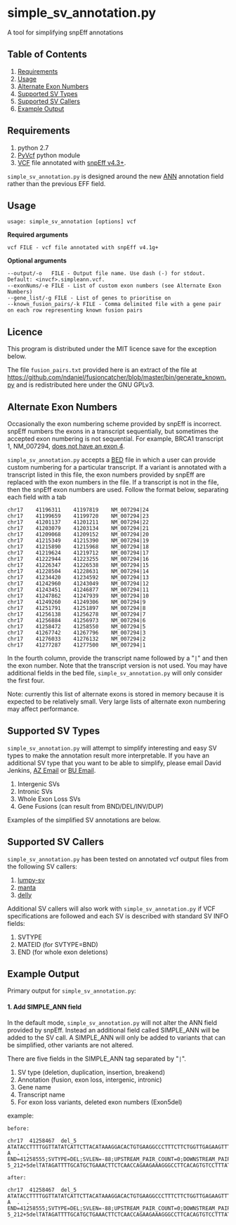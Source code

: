simple_sv_annotation.py
=======================

A tool for simplifying snpEff annotations

## Table of Contents

1. [Requirements](#requirements)
2. [Usage](#usage)
3. [Alternate Exon Numbers](#alternate-exon-numbers)
4. [Supported SV Types](#supported-sv-types)
5. [Supported SV Callers](#supported-sv-callers)
6. [Example Output](#example-output)

## Requirements

1. python 2.7
2. [PyVcf](http://pyvcf.readthedocs.org/en/latest/) python module
3. [VCF](https://vcftools.github.io/specs.html) file annotated with [snpEff v4.3+](http://snpeff.sourceforge.net/).

```simple_sv_annotation.py``` is designed around the new [ANN](http://snpeff.sourceforge.net/VCFannotationformat_v1.0.pdf) annotation field rather than the previous EFF field.

## Usage

```
usage: simple_sv_annotation [options] vcf
```

**Required arguments**

```
vcf FILE - vcf file annotated with snpEff v4.1g+
```

**Optional arguments**

```
--output/-o   FILE - Output file name. Use dash (-) for stdout. Default: <invcf>.simpleann.vcf.
--exonNums/-e FILE - List of custom exon numbers (see Alternate Exon Numbers)
--gene_list/-g FILE - List of genes to prioritise on
--known_fusion_pairs/-k FILE - Comma delimited file with a gene pair on each row representing known fusion pairs
```

## Licence

This program is distributed under the MIT licence save for the exception below.

The file ```fusion_pairs.txt``` provided here is an extract of the file at https://github.com/ndaniel/fusioncatcher/blob/master/bin/generate_known.py and is redistributed here under the GNU GPLv3. 

## Alternate Exon Numbers

Occasionally the exon numbering scheme provided by snpEff is incorrect. snpEff
numbers the exons in a transcript sequentially, but sometimes the accepted exon
numbering is not sequential. For example, BRCA1 transcript 1, NM_007294, [does
not have an exon 4](http://www.medscape.com/viewarticle/567639_2).

```simple_sv_annotation.py``` accepts a [BED](https://genome.ucsc.edu/FAQ/FAQformat.html#format1)
file in which a user can provide custom numbering for a particular transcript. If
a variant is annotated with a transcript listed in this file, the exon numbers
provided by snpEff are replaced with the exon numbers in the file. If a
transcript is not in the file, then the snpEff exon numbers are used. Follow the
format below, separating each field with a tab

```
chr17    41196311    41197819    NM_007294|24
chr17    41199659    41199720    NM_007294|23
chr17    41201137    41201211    NM_007294|22
chr17    41203079    41203134    NM_007294|21
chr17    41209068    41209152    NM_007294|20
chr17    41215349    41215390    NM_007294|19
chr17    41215890    41215968    NM_007294|18
chr17    41219624    41219712    NM_007294|17
chr17    41222944    41223255    NM_007294|16
chr17    41226347    41226538    NM_007294|15
chr17    41228504    41228631    NM_007294|14
chr17    41234420    41234592    NM_007294|13
chr17    41242960    41243049    NM_007294|12
chr17    41243451    41246877    NM_007294|11
chr17    41247862    41247939    NM_007294|10
chr17    41249260    41249306    NM_007294|9
chr17    41251791    41251897    NM_007294|8
chr17    41256138    41256278    NM_007294|7
chr17    41256884    41256973    NM_007294|6
chr17    41258472    41258550    NM_007294|5
chr17    41267742    41267796    NM_007294|3
chr17    41276033    41276132    NM_007294|2
chr17    41277287    41277500    NM_007294|1
```

In the fourth column, provide the transcript name followed by a "```|```"
and then the exon number. Note that the transcript version is not used.
You may have additional fields in the bed file, ```simple_sv_annotation.py```
will only consider the first four.

Note: currently this list of alternate exons is stored in memory because it is
expected to be relatively small. Very large lists of alternate exon numbering
may affect performance.

## Supported SV Types

```simple_sv_annotation.py``` will attempt to simplify interesting and easy
SV types to make the annotation result more interpretable. If you have an 
additional SV type that you want to be able to simplify, please email David
Jenkins, [AZ Email](mailto:david.jenkins1@astrazeneca.com) or [BU Email](mailto:dfj@bu.edu).

1. Intergenic SVs
2. Intronic SVs
3. Whole Exon Loss SVs
4. Gene Fusions (can result from BND/DEL/INV/DUP)

Examples of the simplified SV annotations are below.

## Supported SV Callers

```simple_sv_annotation.py``` has been tested on annotated vcf output files from
the following SV callers:

1. [lumpy-sv](https://github.com/arq5x/lumpy-sv)
2. [manta](https://github.com/Illumina/manta)
3. [delly](https://github.com/tobiasrausch/delly)

Additional SV callers will also work with ```simple_sv_annotation.py``` if VCF
specifications are followed and each SV is described with standard SV INFO fields:

1. SVTYPE
2. MATEID (for SVTYPE=BND)
3. END (for whole exon deletions)

## Example Output

Primary output for ```simple_sv_annotation.py```:

#### 1. Add SIMPLE_ANN field

In the default mode, ```simple_sv_annotation.py``` will not alter the ANN field
provided by snpEff. Instead an additional field called SIMPLE_ANN will be added
to the SV call. A SIMPLE_ANN will only be added to variants that can be
simplified, other variants are not altered.

There are five fields in the SIMPLE_ANN tag separated by "```|```".

1. SV type (deletion, duplication, insertion, breakend)
2. Annotation (fusion, exon loss, intergenic, intronic)
3. Gene name
4. Transcript name
5. For exon loss variants, deleted exon numbers (Exon5del)

example:

```
before:

chr17  41258467  del_5  ATATACCTTTTGGTTATATCATTCTTACATAAAGGACACTGTGAAGGCCCTTTCTTCTGGTTGAGAAGTTTCAGCATGCAAAATCTATA  A  .  .  END=41258555;SVTYPE=DEL;SVLEN=-88;UPSTREAM_PAIR_COUNT=0;DOWNSTREAM_PAIR_COUNT=0;PAIR_COUNT=0;ANN=A|exon_loss_variant&splice_acceptor_variant&splice_donor_variant&splice_region_variant&splice_region_variant&splice_region_variant&splice_region_variant&intron_variant&intron_variant|HIGH|BRCA1|BRCA1|transcript|NM_007294.3|Coding|4/23|c.135-5_212+5delTATAGATTTTGCATGCTGAAACTTCTCAACCAGAAGAAAGGGCCTTCACAGTGTCCTTTATGTAAGAATGATATAACCAAAAGGTATA||||||

after:

chr17  41258467  del_5  ATATACCTTTTGGTTATATCATTCTTACATAAAGGACACTGTGAAGGCCCTTTCTTCTGGTTGAGAAGTTTCAGCATGCAAAATCTATA  A  .  .  END=41258555;SVTYPE=DEL;SVLEN=-88;UPSTREAM_PAIR_COUNT=0;DOWNSTREAM_PAIR_COUNT=0;PAIR_COUNT=0;ANN=A|exon_loss_variant&splice_acceptor_variant&splice_donor_variant&splice_region_variant&splice_region_variant&splice_region_variant&splice_region_variant&intron_variant&intron_variant|HIGH|BRCA1|BRCA1|transcript|NM_007294.3|Coding|4/23|c.135-5_212+5delTATAGATTTTGCATGCTGAAACTTCTCAACCAGAAGAAAGGGCCTTCACAGTGTCCTTTATGTAAGAATGATATAACCAAAAGGTATA||||||;SIMPLE_ANN=DEL|EXON_DEL|BRCA1|NM_007294.3|Exon5del
```
